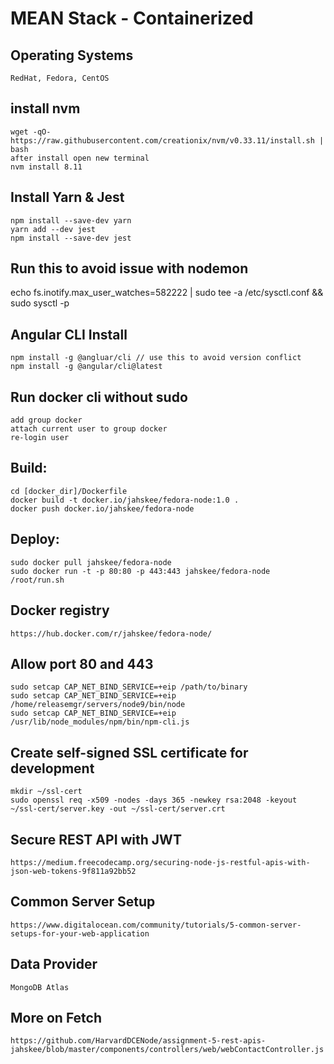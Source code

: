 # MEAN Stack - Containerized
## Operating Systems    
    RedHat, Fedora, CentOS
   
## install nvm
    wget -qO- https://raw.githubusercontent.com/creationix/nvm/v0.33.11/install.sh | bash
    after install open new terminal
    nvm install 8.11

## Install Yarn & Jest

    npm install --save-dev yarn
    yarn add --dev jest
    npm install --save-dev jest

## Run this to avoid issue with nodemon
echo fs.inotify.max_user_watches=582222 | sudo tee -a /etc/sysctl.conf && sudo sysctl -p


## Angular CLI Install

    npm install -g @angluar/cli // use this to avoid version conflict
    npm install -g @angular/cli@latest

## Run docker cli without sudo

    add group docker
    attach current user to group docker
    re-login user
    
## Build:

    cd [docker_dir]/Dockerfile
    docker build -t docker.io/jahskee/fedora-node:1.0 .
    docker push docker.io/jahskee/fedora-node

## Deploy:

    sudo docker pull jahskee/fedora-node
    sudo docker run -t -p 80:80 -p 443:443 jahskee/fedora-node /root/run.sh

## Docker registry
    https://hub.docker.com/r/jahskee/fedora-node/

## Allow port 80 and 443

    sudo setcap CAP_NET_BIND_SERVICE=+eip /path/to/binary
    sudo setcap CAP_NET_BIND_SERVICE=+eip /home/releasemgr/servers/node9/bin/node
    sudo setcap CAP_NET_BIND_SERVICE=+eip /usr/lib/node_modules/npm/bin/npm-cli.js

## Create self-signed SSL certificate for development

    mkdir ~/ssl-cert
    sudo openssl req -x509 -nodes -days 365 -newkey rsa:2048 -keyout ~/ssl-cert/server.key -out ~/ssl-cert/server.crt

## Secure REST API with JWT
    https://medium.freecodecamp.org/securing-node-js-restful-apis-with-json-web-tokens-9f811a92bb52

## Common Server Setup
    https://www.digitalocean.com/community/tutorials/5-common-server-setups-for-your-web-application
  
## Data Provider
    MongoDB Atlas
  
## More on Fetch
    https://github.com/HarvardDCENode/assignment-5-rest-apis-   jahskee/blob/master/components/controllers/web/webContactController.js


